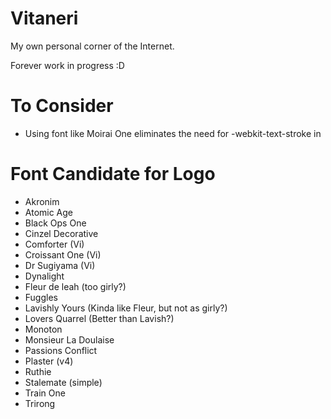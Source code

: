 # Vitaneri

My own personal corner of the Internet.

Forever work in progress :D

# To Consider

- Using font like Moirai One eliminates the need for -webkit-text-stroke in <StylishHeading />

# Font Candidate for Logo

- Akronim
- Atomic Age
- Black Ops One
- Cinzel Decorative
- Comforter (Vi)
- Croissant One (Vi)
- Dr Sugiyama (Vi)
- Dynalight
- Fleur de leah (too girly?)
- Fuggles
- Lavishly Yours (Kinda like Fleur, but not as girly?)
- Lovers Quarrel (Better than Lavish?)
- Monoton
- Monsieur La Doulaise
- Passions Conflict
- Plaster (v4)
- Ruthie
- Stalemate (simple)
- Train One
- Trirong
